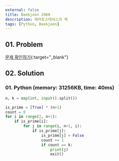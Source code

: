 ```yaml
---
external: false
title: Baekjoon 2960
description: 에라토스테네스의 체
tags: [Python, Baekjoon]
---
```


## 01. Problem

[문제 확인하기](https://www.acmicpc.net/problem/2960){:target="_blank"}

## 02. Solution

### 01. Python (memory: 31256KB, time: 40ms)

```Python
n, k = map(int, input().split())

is_prime = [True] * (n+1)
count = 0
for i in range(2, n+1):
    if is_prime[i]:
        for j in range(i, n+1, i):
            if is_prime[j]:
                is_prime[j] = False
                count += 1
                if count == k:
                    print(j)
                    exit()
```
